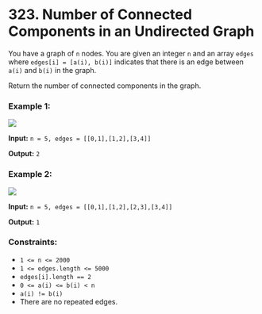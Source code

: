 # 323. Number of Connected Components in an Undirected Graph

You have a graph of `n` nodes. You are given an integer `n` and an array `edges` where `edges[i] = [a(i), b(i)]` indicates that there is an edge between `a(i)` and `b(i)` in the graph.

Return the number of connected components in the graph.


### Example 1:
![](https://assets.leetcode.com/uploads/2021/03/14/conn1-graph.jpg)

**Input:** `n = 5, edges = [[0,1],[1,2],[3,4]]`

**Output:** `2`


### Example 2:

![](https://assets.leetcode.com/uploads/2021/03/14/conn2-graph.jpg)


**Input:** `n = 5, edges = [[0,1],[1,2],[2,3],[3,4]]`

**Output:** `1`

### Constraints:

* `1 <= n <= 2000`
* `1 <= edges.length <= 5000`
* `edges[i].length == 2`
* `0 <= a(i) <= b(i) < n`
* `a(i) != b(i)`
* There are no repeated edges.